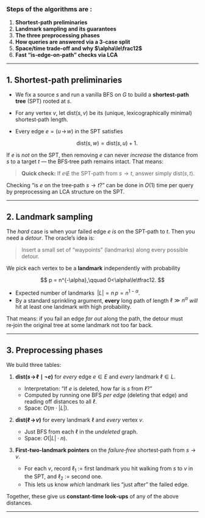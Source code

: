 ### Steps of the algorithms are : 

1. **Shortest‑path preliminaries**
2. **Landmark sampling and its guarantees**
3. **The three preprocessing phases**
4. **How queries are answered via a 3‑case split**
5. **Space/time trade‑off and why $\alpha\le\frac12$**
6. **Fast “is‑edge‑on‑path” checks via LCA**

---

## 1. Shortest‑path preliminaries

* We fix a source $s$ and run a vanilla BFS on $G$ to build a **shortest‑path tree** (SPT) rooted at $s$.
* For any vertex $v$, let $\mathrm{dist}(s,v)$ be its (unique, lexicographically minimal) shortest‑path length.
* Every edge $e=(u\!\to\!w)$ in the SPT satisfies

  $$
    \mathrm{dist}(s,w) = \mathrm{dist}(s,u)+1.
  $$

If $e$ is *not* on the SPT, then removing $e$ can never *increase* the distance from $s$ to a target $t$ — the BFS‑tree path remains intact.  That means:

> **Quick check:** If $e\notin$ the SPT‑path from $s\to t$, answer simply $\mathrm{dist}(s,t)$.

Checking “is $e$ on the tree‑path $s\to t$?” can be done in $O(1)$ time per query by preprocessing an LCA structure on the SPT.

---

## 2. Landmark sampling

The *hard* case is when your failed edge $e$ *is* on the SPT‑path to $t$.  Then you need a *detour*.  The oracle’s idea is:

> Insert a small set of “waypoints” (landmarks) along every possible detour.

We pick each vertex to be a **landmark** independently with probability

$$
  p = n^{-\alpha},\qquad 0<\alpha\le\tfrac12.
$$

* Expected number of landmarks $\;|L| = n\,p = n^{1-\alpha}.$
* By a standard sprinkling argument, **every** long path of length $\ell\gg n^\alpha$ *will* hit at least one landmark with high probability.

That means: if you fail an edge *far out* along the path, the detour must re‑join the original tree at some landmark not too far back.

---

## 3. Preprocessing phases

We build three tables:

1. **$\mathrm{dist}(s\!\to\!\ell\mid\neg e)$** for *every* edge $e\in E$ and *every* landmark $\ell\in L$.

   * Interpretation: “If $e$ is deleted, how far is $s$ from $\ell$?”
   * Computed by running one BFS *per edge* (deleting that edge) and reading off distances to all $\ell$.
   * Space: $O(m\cdot |L|)$.

2. **$\mathrm{dist}(\ell\!\to\!v)$** for every landmark $\ell$ and *every* vertex $v$.

   * Just BFS from each $\ell$ in the *undeleted* graph.
   * Space: $O(|L|\cdot n)$.

3. **First‑two‑landmark pointers** on the *failure‑free* shortest‑path from $s\to v$.

   * For each $v$, record $\ell_1$ := first landmark you hit walking from $s$ to $v$ in the SPT, and $\ell_2$ := second one.
   * This lets us know *which* landmark lies “just after” the failed edge.

Together, these give us **constant‑time look‑ups** of any of the above distances.

---

